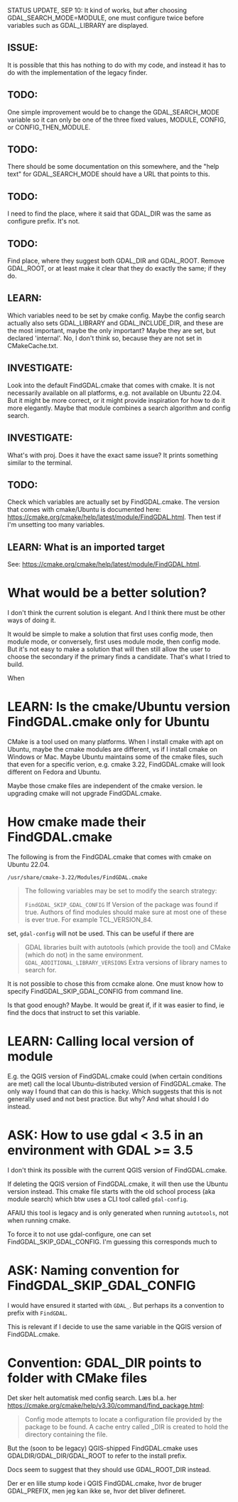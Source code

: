 STATUS UPDATE, SEP 10: It kind of works, but after choosing GDAL_SEARCH_MODE=MODULE, one must configure twice before variables such as GDAL_LIBRARY are displayed. 

## ISSUE: 
It is possible that this has nothing to do with my code, and instead it has to do with the implementation of the legacy finder. 

## TODO: 
One simple improvement would be to change the GDAL_SEARCH_MODE variable so it can only be one of the three fixed values, MODULE, CONFIG, or CONFIG_THEN_MODULE. 

## TODO: 
There should be some documentation on this somewhere, and the "help text" for GDAL_SEARCH_MODE should have a URL that points to this. 




## TODO: 
I need to find the place, where it said that GDAL_DIR was the same as configure prefix. It's not. 

## TODO: 
Find place, where they suggest both GDAL_DIR and GDAL_ROOT. Remove GDAL_ROOT, or at least make it clear that they do exactly the same; if they do. 


## LEARN: 
Which variables need to be set by cmake config. Maybe the config search actually also sets GDAL_LIBRARY and GDAL_INCLUDE_DIR, and these are the most important, maybe the only important? Maybe they are set, but declared 'internal'. No, I don't think so, because they are not set in CMakeCache.txt. 

## INVESTIGATE: 
Look into the default FindGDAL.cmake that comes with cmake. It is not necessarily available on all platforms, e.g. not available on Ubuntu 22.04. But it might be more correct, or it might provide inspiration for how to do it more elegantly. Maybe that module combines a search algorithm and config search. 

## INVESTIGATE: 
What's with proj. Does it have the exact same issue? It prints something similar to the terminal. 

## TODO:

Check which variables are actually set by FindGDAL.cmake. The version that comes with cmake/Ubuntu is documented here: https://cmake.org/cmake/help/latest/module/FindGDAL.html. Then test if I'm unsetting too many variables. 

## LEARN: What is an imported target

See: https://cmake.org/cmake/help/latest/module/FindGDAL.html. 

# What would be a better solution?

I don't think the current solution is elegant. And I think there must be other ways of doing it. 

It would be simple to make a solution that first uses config mode, then module mode, or conversely, first uses module mode, then config mode. 
But it's not easy to make a solution that will then still allow the user to choose the secondary if the primary finds a candidate. That's what I tried to build. 

When 


# LEARN: Is the cmake/Ubuntu version FindGDAL.cmake only for Ubuntu

CMake is a tool used on many platforms. When I install cmake with apt on Ubuntu, maybe the cmake modules are different, vs if I install cmake on Windows or Mac. Maybe Ubuntu maintains some of the cmake files, such that even for a specific verion, e.g. cmake 3.22, FindGDAL.cmake will look different on Fedora and Ubuntu. 

Maybe those cmake files are independent of the cmake version. Ie upgrading cmake will not upgrade FindGDAL.cmake. 


# How cmake made their FindGDAL.cmake

The following is from the FindGDAL.cmake that comes with cmake on Ubuntu 22.04. 

    /usr/share/cmake-3.22/Modules/FindGDAL.cmake

> The following variables may be set to modify the search strategy:
> 
> ``FindGDAL_SKIP_GDAL_CONFIG``
>   If Version <YY> of the package was found if true. Authors of find modules should make sure at most one of these is ever true. For example TCL_VERSION_84.

set, ``gdal-config`` will not be used. This can be useful if there are
>   GDAL libraries built with autotools (which provide the tool) and CMake (which
>   do not) in the same environment.
> ``GDAL_ADDITIONAL_LIBRARY_VERSIONS``
>   Extra versions of library names to search for.

It is not possible to chose this from ccmake alone. One must know how to specify FindGDAL_SKIP_GDAL_CONFIG from command line. 

Is that good enough? Maybe. It would be great if, if it was easier to find, ie find the docs that instruct to set this variable. 



# LEARN: Calling local version of module

E.g. the QGIS version of FindGDAL.cmake could (when certain conditions are met) call the local Ubuntu-distributed version of FindGDAL.cmake. The only way I found that can do this is hacky. Which suggests that this is not generally used and not best practice. But why? And what should I do instead.

# ASK: How to use gdal < 3.5 in an environment with GDAL >= 3.5

I don't think its possible with the current QGIS version of FindGDAL.cmake.  

If deleting the QGIS version of FindGDAL.cmake, it will then use the Ubuntu version instead. This cmake file starts with the old school process (aka module search) which btw uses a CLI tool called `gdal-config`. 

AFAIU this tool is legacy and is only generated when running `autotools`, not when running cmake. 

To force it to not use gdal-configure, one can set FindGDAL_SKIP_GDAL_CONFIG. I'm guessing this corresponds much to 

# ASK: Naming convention for FindGDAL_SKIP_GDAL_CONFIG

I would have ensured it started with `GDAL_`. But perhaps its a convention to prefix with `FindGDAL`. 

This is relevant if I decide to use the same variable in the QGIS version of FindGDAL.cmake. 

# Convention: GDAL_DIR points to folder with CMake files

Det sker helt automatisk med config search. Læs bl.a. her https://cmake.org/cmake/help/v3.30/command/find_package.html:

> Config mode attempts to locate a configuration file provided by the package to be found. A cache entry called <package>_DIR is created to hold the directory containing the file. 

But the (soon to be legacy) QGIS-shipped FindGDAL.cmake uses GDALDIR/GDAL_DIR/GDAL_ROOT to refer to the install prefix. 

Docs seem to suggest that they should use GDAL_ROOT_DIR instead. 

Der er en lille stump kode i QGIS FindGDAL.cmake, hvor de bruger GDAL_PREFIX, men jeg kan ikke se, hvor det bliver defineret. 
